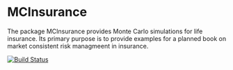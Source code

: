 # MCInsurance

The package MCInsurance provides Monte Carlo simulations for life
insurance. Its primary purpose is to provide examples for a planned
book on market consistent risk managmeent in insurance. 

[![Build Status](https://travis-ci.org/mkriele/MCInsurance.jl.png)](https://travis-ci.org/mkriele/MCInsurance.jl)

